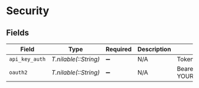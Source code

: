 # Security


## Fields

| Field                    | Type                     | Required                 | Description              | Example                  |
| ------------------------ | ------------------------ | ------------------------ | ------------------------ | ------------------------ |
| `api_key_auth`           | *T.nilable(::String)*    | :heavy_minus_sign:       | N/A                      | Token YOUR_API_KEY       |
| `oauth2`                 | *T.nilable(::String)*    | :heavy_minus_sign:       | N/A                      | Bearer YOUR_OAUTH2_TOKEN |